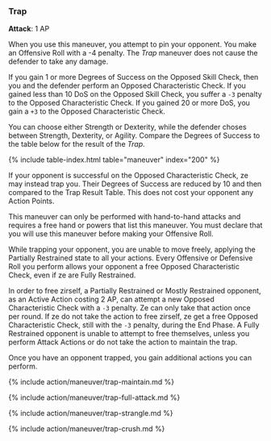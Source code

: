 
### Trap
**Attack**: 1 AP

When you use this maneuver, you attempt to pin your opponent. You make an Offensive Roll with a -4 penalty. The _Trap_ maneuver does not cause the defender to take any damage.

If you gain 1 or more Degrees of Success on the Opposed Skill Check, then you and the defender perform an Opposed Characteristic Check. If you gained less than 10 DoS on the Opposed Skill Check, you suffer a `-3` penalty to the Opposed Characteristic Check. If you gained 20 or more DoS, you gain a `+3` to the Opposed Characteristic Check. 

You can choose either Strength or Dexterity, while the defender choses between Strength, Dexterity, or Agility. Compare the Degrees of Success to the table below for the result of the _Trap_.

{% include table-index.html table="maneuver" index="200" %}

If your opponent is successful on the Opposed Characteristic Check, ze may instead trap you. Their Degrees of Success are reduced by 10 and then compared to the Trap Result Table. This does not cost your opponent any Action Points.

This maneuver can only be performed with hand-to-hand attacks and requires a free hand or powers that list this maneuver. You must declare that you will use this maneuver before making your Offensive Roll.

While trapping your opponent, you are unable to move freely, applying the <span class="label label-default">Partially Restrained</span> state to all your actions. Every Offensive or Defensive Roll you perform allows your opponent a free Opposed Characteristic Check, even if ze are <span class="label label-default">Fully Restrained</span>.

In order to free zirself, a <span class="label label-default">Partially Restrained</span> or <span class="label label-default">Mostly Restrained</span> opponent, as an Active Action costing 2 AP, can attempt a new Opposed Characteristic Check with a `-3` penalty. Ze can only take that action once per round. If ze do not take the action to free zirself, ze get a free Opposed Characteristic Check, still with the `-3` penalty, during the End Phase. A <span class="label label-default">Fully Restrained</span> opponent is unable to attempt to free themselves, unless you perform Attack Actions or do not take the action to maintain the trap.

Once you have an opponent trapped, you gain additional actions you can perform.

{% include action/maneuver/trap-maintain.md %}

{% include action/maneuver/trap-full-attack.md %}

{% include action/maneuver/trap-strangle.md %}

{% include action/maneuver/trap-crush.md %}